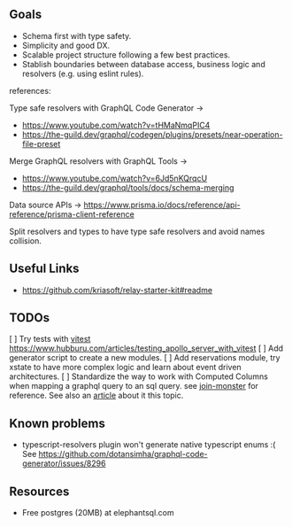 ## Goals

- Schema first with type safety.
- Simplicity and good DX.
- Scalable project structure following a few best practices.
- Stablish boundaries between database access, business logic and resolvers (e.g. using eslint rules).

references:

Type safe resolvers with GraphQL Code Generator ->

- https://www.youtube.com/watch?v=tHMaNmqPIC4
- https://the-guild.dev/graphql/codegen/plugins/presets/near-operation-file-preset

Merge GraphQL resolvers with GraphQL Tools ->

- https://www.youtube.com/watch?v=6Jd5nKQrqcU
- https://the-guild.dev/graphql/tools/docs/schema-merging

Data source APIs -> https://www.prisma.io/docs/reference/api-reference/prisma-client-reference

Split resolvers and types to have type safe resolvers and avoid names collision.

## Useful Links

- https://github.com/kriasoft/relay-starter-kit#readme

## TODOs

[ ] Try tests with [vitest](https://vitest.dev/guide/) https://www.hubburu.com/articles/testing_apollo_server_with_vitest
[ ] Add generator script to create a new modules.
[ ] Add reservations module, try xstate to have more complex logic and learn about event driven architectures.
[ ] Standardize the way to work with Computed Columns when mapping a graphql query to an sql query. see [join-monster](https://join-monster.readthedocs.io/en/latest/field-metadata/#computed-columns) for reference. See also an [article](https://productionreadygraphql.com/blog/2020-05-21-graphql-to-sql) about it this topic.

## Known problems

- typescript-resolvers plugin won't generate native typescript enums :( See https://github.com/dotansimha/graphql-code-generator/issues/8296

## Resources

- Free postgres (20MB) at elephantsql.com
